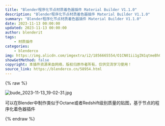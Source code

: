 ```yaml
---
title: "Blender程序化节点材质着色器插件 Material Builder V1.1.0"
description: "Blender程序化节点材质着色器插件 Material Builder V1.1.0"
summary: "Blender程序化节点材质着色器插件 Material Builder V1.1.0"
date: 2023-11-13 00:00:00
updated: 2023-11-13 00:00:00
author: blenderit
tags: 
    - 材质插件
categories:
    - blenderco
img: https://img.alicdn.com/imgextra/i2/1856665554/O1CN01ii1gIN1qtmeBh0N9y_!!1856665554.jpg
showGetMethod: false
copyright: 本插件资源来自网络，版权归原作者所有，仅供交流学习使用！
source_link: https://blenderco.cn/58954.html
---
```


{% raw %}
<p><img class="aligncenter" src="https://img.alicdn.com/imgextra/i2/1856665554/O1CN01ii1gIN1qtmeBh0N9y_!!1856665554.jpg" alt="bude_2023-11-13_19-02-31.jpg"></p><p>可以在Blender中制作类似于Octane或者Redshift级别质量的贴图，基于节点的程序化着色器插件</p>
<div style="display: none">blenderco</div>
{% endraw %}